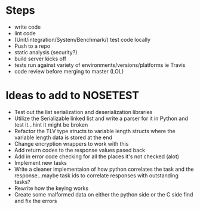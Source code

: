 # Steps 
- write code
- lint code 
- (Unit/integration/System/Benchmark/) test code locally
- Push to a repo
- static analysis (security?) 
- build server kicks off
- tests run against variety of environments/versions/platforms ie Travis
- code review before merging to master (LOL)

# Ideas to add to NOSETEST
- Test out the list serialization and deserialization libraries
- Utilize the Serializable linked list and write a parser for it in Python and test it...hint it might be broken
- Refactor the TLV type structs to variable length structs where the variable length data is stored at the end
- Change encryption wrappers to work with this
- Add return codes to the response values pased back 
- Add in error code checking for all the places it's not checked (alot)
- Implement new tasks
- Write a cleaner implementaion of how python correlates the task and the response...maybe task ids to correlate responses with outstanding tasks?
- Rewrite how the keying works
- Create some malformed data on either the python side or the C side find and fix the errors
